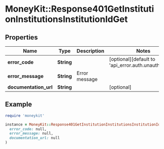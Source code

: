 # MoneyKit::Response401GetInstitutionInstitutionsInstitutionIdGet

## Properties

| Name | Type | Description | Notes |
| ---- | ---- | ----------- | ----- |
| **error_code** | **String** |  | [optional][default to &#39;api_error.auth.unauthorized&#39;] |
| **error_message** | **String** | Error message |  |
| **documentation_url** | **String** |  | [optional] |

## Example

```ruby
require 'moneykit'

instance = MoneyKit::Response401GetInstitutionInstitutionsInstitutionIdGet.new(
  error_code: null,
  error_message: null,
  documentation_url: null
)
```

